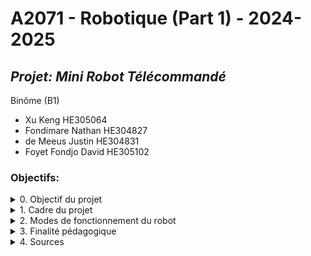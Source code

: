 # A2071 - Robotique (Part 1) - 2024-2025



## *Projet: Mini Robot Télécommandé*

Binôme (B1)
- Xu Keng HE305064
- Fondimare Nathan HE304827
- de Meeus Justin HE304831
- Foyet Fondjo David HE305102

### Objectifs:
<!---0------------------------------------------------------>
<!---------------------------------------------------------->

<details>
<summary>0. Objectif du projet</summary>

- Concevoir, construire et programmer un robot mobile radiocommandé.
- Le robot devra effectuer des mouvements, éviter des obstacles et exécuter des tâches simples.


</details>


<!--------------1------------------------------------------->
<!---------------------------------------------------------->

<details>
<summary>1. Cadre du projet</summary>

- Réalisé par des étudiants durant le deuxième quadrimestre.
- Travail en classe (séances présentielles) et à domicile.
- Acquisition de compétences en :
  - Conception mécanique
  - Électronique
  - Programmation
  - Automatisation

</details>


<!---2------------------------------------------------------>
<!---------------------------------------------------------->

<details>
<summary>2. Modes de fonctionnement du robot</summary>

- Mode manuel
    - Contrôle à distance via une télécommande.

- Mode autonome
    - Détection et évitement des obstacles grâce à des capteurs embarqués.
    - Mise en œuvre d’algorithmes d’évitement intelligents.
</details>

<!--- TESTS------------------------------------------------->
<!---------------------------------------------------------->

<details>
<summary>3. Finalité pédagogique</summary>

- Exploration des principes de télécommande et d’automatisation.
- Compréhension approfondie des concepts de robotique et d’intelligence embarquée.
- Définition des spécifications et fonctionnalités en fonction des deux modes de fonctionnement.

</details>


<!--- CONTROLES--------------------------------------------->
<!---------------------------------------------------------->


<details>
<summary>4. Sources</summary>


test
```
youtube.com
```
test
```
youtube.com
```




** **

</details>

<!---------------------------------------------------------->





